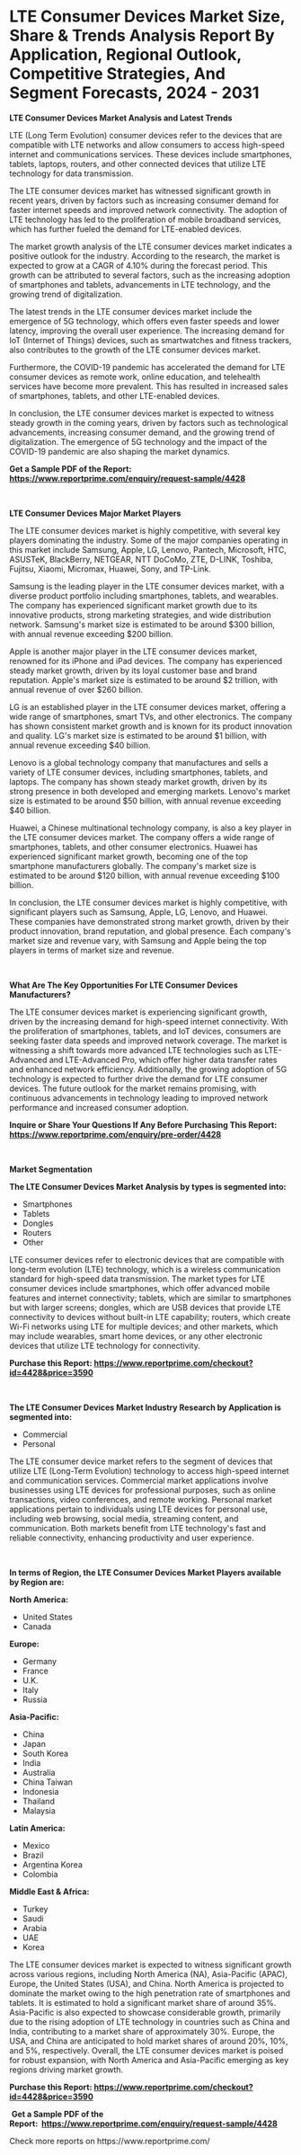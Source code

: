 <p><h1>LTE Consumer Devices Market Size, Share & Trends Analysis Report By Application, Regional Outlook, Competitive Strategies, And Segment Forecasts, 2024 - 2031</h1></p><p><strong>LTE Consumer Devices Market Analysis and Latest Trends</strong></p>
<p><p>LTE (Long Term Evolution) consumer devices refer to the devices that are compatible with LTE networks and allow consumers to access high-speed internet and communications services. These devices include smartphones, tablets, laptops, routers, and other connected devices that utilize LTE technology for data transmission.</p><p>The LTE consumer devices market has witnessed significant growth in recent years, driven by factors such as increasing consumer demand for faster internet speeds and improved network connectivity. The adoption of LTE technology has led to the proliferation of mobile broadband services, which has further fueled the demand for LTE-enabled devices.</p><p>The market growth analysis of the LTE consumer devices market indicates a positive outlook for the industry. According to the research, the market is expected to grow at a CAGR of 4.10% during the forecast period. This growth can be attributed to several factors, such as the increasing adoption of smartphones and tablets, advancements in LTE technology, and the growing trend of digitalization.</p><p>The latest trends in the LTE consumer devices market include the emergence of 5G technology, which offers even faster speeds and lower latency, improving the overall user experience. The increasing demand for IoT (Internet of Things) devices, such as smartwatches and fitness trackers, also contributes to the growth of the LTE consumer devices market.</p><p>Furthermore, the COVID-19 pandemic has accelerated the demand for LTE consumer devices as remote work, online education, and telehealth services have become more prevalent. This has resulted in increased sales of smartphones, tablets, and other LTE-enabled devices.</p><p>In conclusion, the LTE consumer devices market is expected to witness steady growth in the coming years, driven by factors such as technological advancements, increasing consumer demand, and the growing trend of digitalization. The emergence of 5G technology and the impact of the COVID-19 pandemic are also shaping the market dynamics.</p></p>
<p><strong>Get a Sample PDF of the Report:&nbsp; <a href="https://www.reportprime.com/enquiry/request-sample/4428">https://www.reportprime.com/enquiry/request-sample/4428</a></strong></p>
<p>&nbsp;</p>
<p><strong>LTE Consumer Devices Major Market Players</strong></p>
<p><p>The LTE consumer devices market is highly competitive, with several key players dominating the industry. Some of the major companies operating in this market include Samsung, Apple, LG, Lenovo, Pantech, Microsoft, HTC, ASUSTeK, BlackBerry, NETGEAR, NTT DoCoMo, ZTE, D-LINK, Toshiba, Fujitsu, Xiaomi, Micromax, Huawei, Sony, and TP-Link.</p><p>Samsung is the leading player in the LTE consumer devices market, with a diverse product portfolio including smartphones, tablets, and wearables. The company has experienced significant market growth due to its innovative products, strong marketing strategies, and wide distribution network. Samsung's market size is estimated to be around $300 billion, with annual revenue exceeding $200 billion.</p><p>Apple is another major player in the LTE consumer devices market, renowned for its iPhone and iPad devices. The company has experienced steady market growth, driven by its loyal customer base and brand reputation. Apple's market size is estimated to be around $2 trillion, with annual revenue of over $260 billion.</p><p>LG is an established player in the LTE consumer devices market, offering a wide range of smartphones, smart TVs, and other electronics. The company has shown consistent market growth and is known for its product innovation and quality. LG's market size is estimated to be around $1 billion, with annual revenue exceeding $40 billion.</p><p>Lenovo is a global technology company that manufactures and sells a variety of LTE consumer devices, including smartphones, tablets, and laptops. The company has shown steady market growth, driven by its strong presence in both developed and emerging markets. Lenovo's market size is estimated to be around $50 billion, with annual revenue exceeding $40 billion.</p><p>Huawei, a Chinese multinational technology company, is also a key player in the LTE consumer devices market. The company offers a wide range of smartphones, tablets, and other consumer electronics. Huawei has experienced significant market growth, becoming one of the top smartphone manufacturers globally. The company's market size is estimated to be around $120 billion, with annual revenue exceeding $100 billion.</p><p>In conclusion, the LTE consumer devices market is highly competitive, with significant players such as Samsung, Apple, LG, Lenovo, and Huawei. These companies have demonstrated strong market growth, driven by their product innovation, brand reputation, and global presence. Each company's market size and revenue vary, with Samsung and Apple being the top players in terms of market size and revenue.</p></p>
<p>&nbsp;</p>
<p><strong>What Are The Key Opportunities For LTE Consumer Devices Manufacturers?</strong></p>
<p><p>The LTE consumer devices market is experiencing significant growth, driven by the increasing demand for high-speed internet connectivity. With the proliferation of smartphones, tablets, and IoT devices, consumers are seeking faster data speeds and improved network coverage. The market is witnessing a shift towards more advanced LTE technologies such as LTE-Advanced and LTE-Advanced Pro, which offer higher data transfer rates and enhanced network efficiency. Additionally, the growing adoption of 5G technology is expected to further drive the demand for LTE consumer devices. The future outlook for the market remains promising, with continuous advancements in technology leading to improved network performance and increased consumer adoption.</p></p>
<p><strong>Inquire or Share Your Questions If Any Before Purchasing This Report: <a href="https://www.reportprime.com/enquiry/pre-order/4428">https://www.reportprime.com/enquiry/pre-order/4428</a></strong></p>
<p>&nbsp;</p>
<p><strong>Market Segmentation</strong></p>
<p><strong>The LTE Consumer Devices Market Analysis by types is segmented into:</strong></p>
<p><ul><li>Smartphones</li><li>Tablets</li><li>Dongles</li><li>Routers</li><li>Other</li></ul></p>
<p><p>LTE consumer devices refer to electronic devices that are compatible with long-term evolution (LTE) technology, which is a wireless communication standard for high-speed data transmission. The market types for LTE consumer devices include smartphones, which offer advanced mobile features and internet connectivity; tablets, which are similar to smartphones but with larger screens; dongles, which are USB devices that provide LTE connectivity to devices without built-in LTE capability; routers, which create Wi-Fi networks using LTE for multiple devices; and other markets, which may include wearables, smart home devices, or any other electronic devices that utilize LTE technology for connectivity.</p></p>
<p><strong>Purchase this Report:&nbsp;<a href="https://www.reportprime.com/checkout?id=4428&price=3590">https://www.reportprime.com/checkout?id=4428&price=3590</a></strong></p>
<p>&nbsp;</p>
<p><strong>The LTE Consumer Devices Market Industry Research by Application is segmented into:</strong></p>
<p><ul><li>Commercial</li><li>Personal</li></ul></p>
<p><p>The LTE consumer device market refers to the segment of devices that utilize LTE (Long-Term Evolution) technology to access high-speed internet and communication services. Commercial market applications involve businesses using LTE devices for professional purposes, such as online transactions, video conferences, and remote working. Personal market applications pertain to individuals using LTE devices for personal use, including web browsing, social media, streaming content, and communication. Both markets benefit from LTE technology's fast and reliable connectivity, enhancing productivity and user experience.</p></p>
<p>&nbsp;</p>
<p><strong>In terms of Region, the LTE Consumer Devices Market Players available by Region are:</strong></p>
<p>
    <p> <strong> North America: </strong>
        <ul>
            <li>United States</li>
            <li>Canada</li>
        </ul>
        </p> 
    <p> <strong> Europe: </strong>
        <ul>
            <li>Germany</li>
            <li>France</li>
            <li>U.K.</li>
            <li>Italy</li>
            <li>Russia</li>
        </ul>
        </p> 
    <p> <strong> Asia-Pacific: </strong>
        <ul>
            <li>China</li>
            <li>Japan</li>
            <li>South Korea</li>
            <li>India</li>
            <li>Australia</li>
            <li>China Taiwan</li>
            <li>Indonesia</li>
            <li>Thailand</li>
            <li>Malaysia</li>
        </ul>
        </p> 
    <p> <strong> Latin America: </strong>
        <ul>
            <li>Mexico</li>
            <li>Brazil</li>
            <li>Argentina Korea</li>
            <li>Colombia</li>
        </ul>
        </p> 
    <p> <strong> Middle East & Africa: </strong>
        <ul>
            <li>Turkey</li>
            <li>Saudi</li>
            <li>Arabia</li>
            <li>UAE</li>
            <li>Korea</li>
        </ul>
    </p>
    </p>
<p><p>The LTE consumer devices market is expected to witness significant growth across various regions, including North America (NA), Asia-Pacific (APAC), Europe, the United States (USA), and China. North America is projected to dominate the market owing to the high penetration rate of smartphones and tablets. It is estimated to hold a significant market share of around 35%. Asia-Pacific is also expected to showcase considerable growth, primarily due to the rising adoption of LTE technology in countries such as China and India, contributing to a market share of approximately 30%. Europe, the USA, and China are anticipated to hold market shares of around 20%, 10%, and 5%, respectively. Overall, the LTE consumer devices market is poised for robust expansion, with North America and Asia-Pacific emerging as key regions driving market growth.</p></p>
<p><strong>Purchase this Report: <a href="https://www.reportprime.com/checkout?id=4428&price=3590">https://www.reportprime.com/checkout?id=4428&price=3590</a></strong></p>
<p>&nbsp;<strong>Get a Sample PDF of the Report:&nbsp;&nbsp;<a href="https://www.reportprime.com/enquiry/request-sample/4428">https://www.reportprime.com/enquiry/request-sample/4428</a></strong></p>
<p><strong></strong></p>
<p>Check more reports on https://www.reportprime.com/</p>